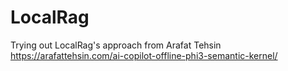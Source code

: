 # LocalRag
Trying out LocalRag's approach from Arafat Tehsin
https://arafattehsin.com/ai-copilot-offline-phi3-semantic-kernel/